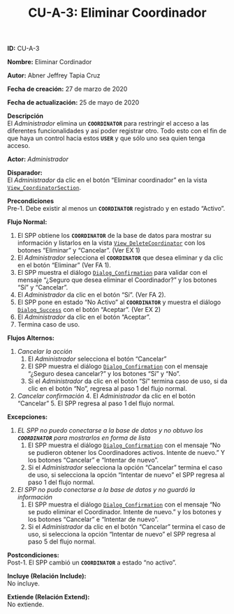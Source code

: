 ﻿---
layout: page
title: "CU-A-3: Eliminar Coordinador"
permalink: /design-specification/uc-descriptions/administrator/cu-a-3/
hide_hero: true
---

**ID:** CU-A-3

**Nombre:** Eliminar Cordinador

**Autor:** Abner Jeffrey Tapia Cruz

**Fecha de creación:** 27 de marzo de 2020

**Fecha de actualización:** 25 de mayo de 2020

**Descripción**  
El *Administrador* elimina un **`COORDINATOR`** para restringir el acceso a las diferentes funcionalidades y así poder registrar otro. Todo esto con el fin de que haya un control hacia estos **`USER`** y que sólo uno sea quien tenga acceso.

**Actor:** *Administrador*

**Disparador:**  
El *Administrador* da clic en el botón “Eliminar coordinador” en la vista [`View_CoordinatorSection`][VCSE].

**Precondiciones**  
Pre-1. Debe existir al menos un **`COORDINATOR`** registrado y en estado “Activo”.

**Flujo Normal:**  
1. El SPP obtiene los **`COORDINATOR`** de la base de datos para mostrar su información y listarlos en la vista [`View_DeleteCoordinator`][VDCR] con los botones “Eliminar” y “Cancelar”. (Ver EX 1)
2. El *Administrador* selecciona el **`COORDINATOR`** que desea eliminar y da clic en el botón “Eliminar” (Ver FA 1).
3. El SPP muestra el diálogo [`Dialog_Confirmation`][DLCO] para validar con el mensaje “¿Seguro que desea eliminar el Coordinador?” y los botones “Sí” y “Cancelar”.
4. El *Administrador* da clic en el botón “Sí”. (Ver FA 2).
5. El SPP pone en estado “No Activo” al **`COORDINATOR`** y muestra el diálogo [`Dialog_Success`][DLSU] con el botón “Aceptar”. (Ver EX 2)
6. El *Administrador* da clic en el botón “Aceptar”.
7. Termina caso de uso.

**Flujos Alternos:**  

1. *Cancelar la acción*
	1. El *Administrador* selecciona el botón “Cancelar”
	2. El SPP muestra el diálogo [`Dialog_Confirmation`][DLCO] con el mensaje “¿Seguro desea cancelar?” y los botones “Sí” y “No”.
	3. Si el *Administrador* da clic en el botón “Sí” termina caso de uso, si da clic en el botón “No”, regresa al paso 1 del flujo normal.
2. *Cancelar confirmación*
	4. El *Administrador* da clic en el botón “Cancelar”
	5. El SPP regresa al paso 1 del flujo normal.

**Excepciones:**  
1. *EL SPP no puedo conectarse a la base de datos y no obtuvo los **`COORDINATOR`** para mostrarlos en forma de lista*
	1. El SPP muestra el diálogo [`Dialog_Confirmation`][DLCO] con el mensaje “No se pudieron obtener los Coordinadores activos. Intente de nuevo.” Y los botones “Cancelar” e “Intentar de nuevo”.
	2. Si el *Administrador* selecciona la opción “Cancelar” termina el caso de uso, si selecciona la opción “Intentar de nuevo” el SPP regresa al paso 1 del flujo normal.
2. *El SPP no pudo conectarse a la base de datos y no guardó la información*
	1. El SPP muestra el diálogo [`Dialog_Confirmation`][DLCO] con el mensaje “No se pudo eliminar el Coordinador. Intente de nuevo.” y los botones y los botones “Cancelar” e “Intentar de nuevo”.
	2. Si el *Administrador* da clic en el botón “Cancelar” termina el caso de uso, si selecciona la opción “Intentar de nuevo” el SPP regresa al paso 5 del flujo normal.

**Postcondiciones:**  
Post-1. El SPP cambió un **`COORDINATOR`** a estado “no activo”.

**Incluye (Relación Include):**  
No incluye.

**Extiende (Relación Extend):**  
No extiende.

[VCSE]: https://raw.githubusercontent.com/Phalord/PracticasProfesionales/gh-pages/assets/imgs/prototypes/administrator/View_CoordinatorSection.png "`View_CoordinatorSection` Prototype"
[VDCR]: https://raw.githubusercontent.com/Phalord/PracticasProfesionales/gh-pages/assets/imgs/prototypes/administrator/View_DeleteCoordinator.png "`View_DeleteCoordinator` Prototype"
[DLCO]: https://raw.githubusercontent.com/Phalord/PracticasProfesionales/gh-pages/assets/imgs/prototypes/generals/Dialog_Confirmation.png "`Dialog_Confirmation` Prototype"
[DLSU]: https://raw.githubusercontent.com/Phalord/PracticasProfesionales/gh-pages/assets/imgs/prototypes/generals/Dialog_Success.png "`Dialog_Success` Prototype"